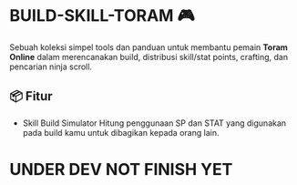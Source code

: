 # BUILD-SKILL-TORAM 🎮

Sebuah koleksi simpel tools dan panduan untuk membantu pemain **Toram Online** dalam merencanakan build, distribusi skill/stat points, crafting, dan pencarian ninja scroll.

## 📦 Fitur

- Skill Build Simulator
  Hitung penggunaan SP dan STAT yang digunakan pada build kamu untuk dibagikan kepada orang lain.

# UNDER DEV NOT FINISH YET

